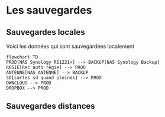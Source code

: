 # Les sauvegardes

## Sauvegardes locales

Voici les données qui sont sauvegardées localement

```mermaid
flowchart TD
PROD[NAS Synology RS1221+] --> BACKUP[NAS Synology Backup]
REGIE[Rec auto régie] --> PROD
ANTENNE[NAS ANTENNE] --> BACKUP
SD[cartes sd quand pleines] --> PROD
OWNCLOUD --> PROD
DROPBOX --> PROD
```

## Sauvegardes distances

